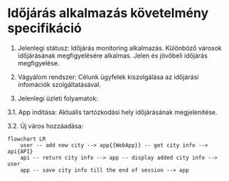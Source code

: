 # Időjárás alkalmazás követelmény specifikáció

1. Jelenlegi státusz: Időjárás monitoring alkalmazás. Különböző városok időjárásának megfigyelésére alkalmas. Jelen és jövőbeli időjárás megfigyelése.


2. Vágyálom rendszer: Célunk ügyfelek kiszolgálása az időjárási infomációk szolgáltatásával.


3. Jelenlegi üzleti folyamatok:

3.1. App indítása: Aktuális tartózkodási hely időjárásának megjelenítése.

3.2. Új város hozzáadása: 

```mermaid
flowchart LR
    user -- add new city --> app{{WebApp}} -- get city info --> api{API}
    api -- return city info --> app -- display added city info --> user
    app -- save city info till the end of session --> app
```
